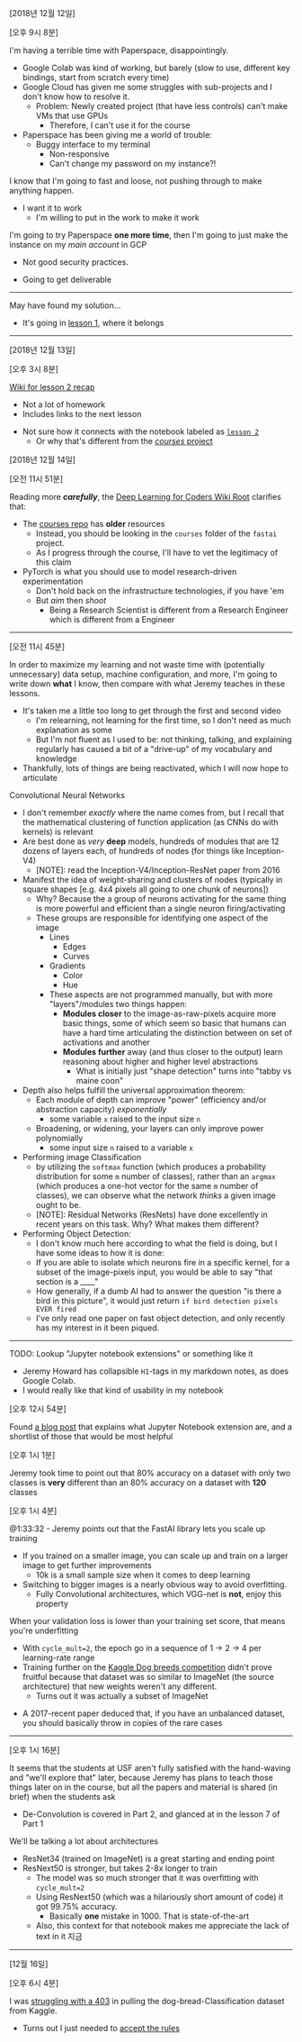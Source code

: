 [2018년 12월 12일]

[오후 9시 8분]

I'm having a terrible time with Paperspace, disappointingly.
* Google Colab was kind of working, but barely (slow to use, different key bindings,
  start from scratch every time)
* Google Cloud has given me some struggles with sub-projects and I don't know how
  to resolve it.
	- Problem: Newly created project (that have less controls) can't make VMs that
	  use GPUs
		* Therefore, I can't use it for the course
* Paperspace has been giving me a world of trouble:
  - Buggy interface to my terminal
	- Non-responsive
	- Can't change my password on my instance?!

I know that I'm going to fast and loose, not pushing through to make anything
  happen.
* I want it to work
  + I'm willing to put in the work to make it work

I'm going to try Paperspace __one more time__, then I'm going to just make the
 instance on my _main account_ in GCP
- Not good security practices.
+ Going to get deliverable

---

May have found my solution...

* It's going in [lesson 1](./lesson1.md), where it belongs

---

[2018년 12월 13일]

[오후 3시 8분]

[Wiki for lesson 2 recap](https://forums.fast.ai/t/wiki-lesson-2/9399)
+ Not a lot of homework
+ Includes links to the next lesson
- Not sure how it connects with the notebook labeled as [`lesson 2`](https://github.com/fastai/fastai/tree/master/courses/dl1)
  - Or why that's different from the [_courses_ project](https://github.com/fastai/courses/tree/master/deeplearning1/nbs)


[2018년 12월 14일]

[오전 11시 51분]

Reading more *__carefully__*, the [Deep Learning for Coders Wiki Root](https://forums.fast.ai/t/part-1-faq/10330) clarifies that:
* The [courses repo](https://github.com/fastai/courses/tree/master/deeplearning1) has __older__ resources
  + Instead, you should be looking in the `courses` folder of the `fastai` project.
  * As I progress through the course, I'll have to vet the legitimacy of this claim
* PyTorch is what you should use to model research-driven experimentation
  + Don't hold back on the infrastructure technologies, if you have 'em
  + But _aim_ then _shoot_
    * Being a Research Scientist is different from a Research Engineer which is different from a Engineer


---

[오전 11시 45분]

In order to maximize my learning and not waste time with (potentially unnecessary)
  data setup, machine configuration, and more, I'm going to write down __what__
  I know, then compare with what Jeremy teaches in these lessons.
* It's taken me a little too long to get through the first and second video
  - I'm relearning, not learning for the first time, so I don't need as much
    explanation as some
  + But I'm not fluent as I used to be: not thinking, talking, and explaining
    regularly has caused a bit of a "drive-up" of my vocabulary and knowledge
* Thankfully, lots of things are being reactivated, which I will now hope to
  articulate


Convolutional Neural Networks
* I don't remember *exactly* where the name comes from, but I recall that the
  mathematical clustering of function application (as CNNs do with kernels) is
  relevant
* Are best done as *very* __deep__ models, hundreds of modules that are 12 dozens
  of layers each, of hundreds of nodes (for things like Inception-V4)
  * [NOTE]: read the Inception-V4/Inception-ResNet paper from 2016
* Manifest the idea of weight-sharing and clusters of nodes (typically in square shapes [e.g. 4x4 pixels all going to one chunk of neurons])
  + Why? Because the a group of neurons activating for the same thing is more
    powerful and efficient than a single neuron firing/activating
  + These groups are responsible for identifying one aspect of the image
    * Lines
      * Edges
      * Curves
    * Gradients
      * Color
      * Hue
    - These aspects are not programmed manually, but with more "layers"/modules
      two things happen:
      + __Modules closer__ to the image-as-raw-pixels acquire more basic things,
        some of which seem so basic that humans can have a hard time articulating
        the distinction between on set of activations and another
      + __Modules further__ away (and thus closer to the output) learn reasoning
        about higher and higher level abstractions
        * What is initially just "shape detection" turns into "tabby vs maine coon"
* Depth also helps fulfill the universal approximation theorem:
  + Each module of depth can improve "power" (efficiency and/or abstraction capacity)
    *exponentially*
    * some variable `x` raised to the input size `n`
  - Broadening, or widening, your layers can only improve power polynomially
    * some input size `n` raised to a variable `x`
* Performing image Classification
  * by utilizing the `softmax` function (which produces a probability distribution
    for some `m` number of classes), rather than an `argmax` (which produces a
    one-hot vector for the same `m` number of classes), we can observe what the
    network _thinks_ a given image ought to be.
  + [NOTE]: Residual Networks (ResNets) have done excellently in recent years
    on this task. Why? What makes them different?
* Performing Object Detection:
  - I don't know much here according to what the field is doing, but I have some
    ideas to how it is done:
  + If you are able to isolate which neurons fire in a specific kernel, for a
    subset of the image-pixels input, you would be able to say "that section is
    a \_\_\_\_"
  + How generally, if a dumb AI had to answer the question "is there a bird in
    this picture", it would just return `if bird detection pixels EVER fired`
  + I've only read one paper on fast object detection, and only recently has my
    interest in it been piqued.

---

TODO: Lookup "Jupyter notebook extensions" or something like it
* Jeremy Howard has collapsible `H1`-tags in my markdown notes, as does Google Colab.
* I would really like that kind of usability in my notebook


[오후 12시 54분]

[Jupy Ext Medium]: https://towardsdatascience.com/jupyter-notebook-extensions-517fa69d2231

Found [a blog post][Jupy Ext Medium] that explains what Jupyter Notebook
  extension are, and a shortlist of those that would be most helpful


[오후 1시 1분]

Jeremy took time to point out that 80% accuracy on a dataset with only two classes
  is __very__ different than an 80% accuracy on a dataset with __120__ classes

[오후 1시 4분]

@1:33:32 - Jeremy points out that the FastAI library lets you scale up training
* If you trained on a smaller image, you can scale up and train on a larger image
  to get further improvements
  - 10k is a small sample size when it comes to deep learning
* Switching to bigger images is a nearly obvious way to avoid overfitting.
  + Fully Convolutional architectures, which VGG-net is __not__, enjoy this property

When your validation loss is lower than your training set score, that means you're
  underfitting
* With `cycle_mult=2`, the epoch go in a sequence of 1 -> 2 -> 4 per learning-rate
  range
* Training further on the [Kaggle Dog breeds competition](www.kaggle.com/c/dog-breed-identification)
  didn't prove fruitful because that dataset was so similar to ImageNet (the source architecture)
  that new weights weren't any different.
  - Turns out it was actually a subset of ImageNet

- A 2017-recent paper deduced that, if you have an unbalanced dataset, you should
  basically throw in copies of the rare cases

---
[오후 1시 16분]

It seems that the students at USF aren't fully satisfied with the hand-waving and
  "we'll explore that" later, because Jeremy has plans to teach those things later
  on in the course, but all the papers and material is shared (in brief) when
  the students ask
* De-Convolution is covered in Part 2, and glanced at in the lesson 7 of Part 1

We'll be talking a lot about architectures
* ResNet34 (trained on ImageNet) is a great starting and ending point
* ResNext50 is stronger, but takes 2-8x longer to train
  + The model was so much stronger that it was overfitting with `cycle_mult=2`
  + Using ResNext50 (which was a hilariously short amount of code) it got 99.75%
    accuracy.
    - Basically __one__ mistake in 1000. That is state-of-the-art
  * Also, this context for that notebook makes me appreciate the lack of text in
    it 지금



---

[12월 16일]

[오후 6시 4분]

[403 error]: https://github.com/Kaggle/kaggle-api/issues/87
[Kaggle rules for dog-breed]: https://www.kaggle.com/c/dog-breed-identification/rules


I was [struggling with a 403][403 error] in pulling the
  dog-bread-Classification dataset from Kaggle.
* Turns out I just needed to [accept the rules][Kaggle rules for dog-breed]
